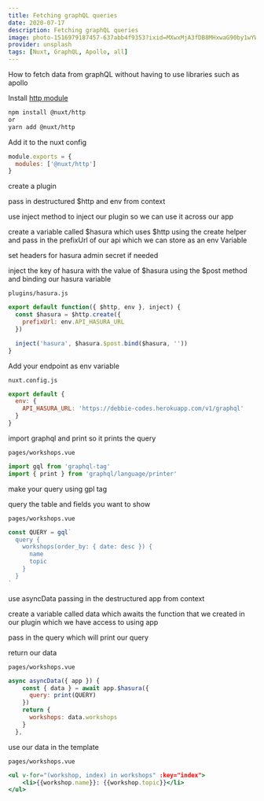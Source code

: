 ```yaml
---
title: Fetching graphQL queries
date: 2020-07-17
description: Fetching graphQL queries
image: photo-1516979187457-637abb4f9353?ixid=MXwxMjA3fDB8MHxwaG90by1wYWdlfHx8fGVufDB8fHw%3D&ixlib=rb-1.2.1&auto=format&fit=crop&w=2100&q=80
provider: unsplash
tags: [Nuxt, GraphQL, Apollo, all]
---
```


How to fetch data from graphQL without having to use libraries such as apollo

Install [http module](https://http.nuxtjs.org/)

```bash
npm install @nuxt/http
or
yarn add @nuxt/http
```

Add it to the nuxt config

```jsx
module.exports = {
  modules: ['@nuxt/http']
}
```

create a plugin

pass in destructured \$http and env from context

use inject method to inject our plugin so we can use it across our app

create a variable called $hasura  which uses $http using the create helper and pass in the prefixUrl of our api which we can store as an env Variable

set headers for hasura admin secret if needed

inject the key of hasura with the value of $hasura using the $post method and binding our hasura variable

`plugins/hasura.js`

```jsx
export default function({ $http, env }, inject) {
  const $hasura = $http.create({
    prefixUrl: env.API_HASURA_URL
  })

  inject('hasura', $hasura.$post.bind($hasura, ''))
}
```

Add your endpoint as env variable

`nuxt.config.js`

```jsx
export default {
  env: {
    API_HASURA_URL: 'https://debbie-codes.herokuapp.com/v1/graphql'
  }
}
```

import graphql and print so it prints the query

`pages/workshops.vue`

```jsx
import gql from 'graphql-tag'
import { print } from 'graphql/language/printer'
```

make your query using gpl tag

query the table and fields you want to show

`pages/workshops.vue`

```jsx
const QUERY = gql`
  query {
    workshops(order_by: { date: desc }) {
      name
      topic
    }
  }
`
```

use asyncData passing in the destructured app from context

create a variable called data which awaits the function that we created in our plugin which we have access to using app

pass in the query which will print our query

return our data

`pages/workshops.vue`

```jsx
async asyncData({ app }) {
    const { data } = await app.$hasura({
      query: print(QUERY)
    })
    return {
      workshops: data.workshops
    }
  },
```

use our data in the template

`pages/workshops.vue`

```jsx
<ul v-for="(workshop, index) in workshops" :key="index">
    <li>{{workshop.name}}: {{workshop.topic}}</li>
</ul>
```
